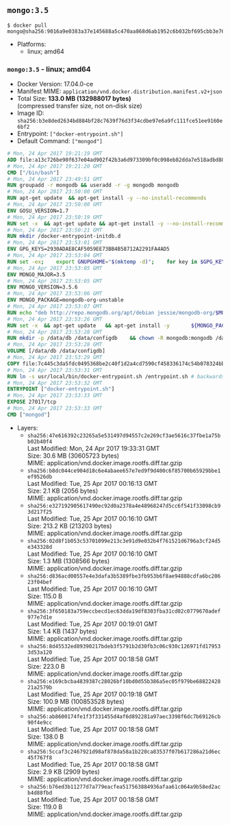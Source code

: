 ## `mongo:3.5`

```console
$ docker pull mongo@sha256:9016a9e0383a37e145688a5c470aa868d6ab1952c6b032bf695cbb3e76f43e90
```

-	Platforms:
	-	linux; amd64

### `mongo:3.5` - linux; amd64

-	Docker Version: 17.04.0-ce
-	Manifest MIME: `application/vnd.docker.distribution.manifest.v2+json`
-	Total Size: **133.0 MB (132988017 bytes)**  
	(compressed transfer size, not on-disk size)
-	Image ID: `sha256:b3e8ded2634bd884bf28c7639f76d3f34cdbe97e6a9fc111fce51ee9160e6bf2`
-	Entrypoint: `["docker-entrypoint.sh"]`
-	Default Command: `["mongod"]`

```dockerfile
# Mon, 24 Apr 2017 19:21:19 GMT
ADD file:a13c726be90f637e04ad902f42b3a6d973309bf0c098eb82dda7e518adbd8833 in / 
# Mon, 24 Apr 2017 19:21:20 GMT
CMD ["/bin/bash"]
# Mon, 24 Apr 2017 23:49:51 GMT
RUN groupadd -r mongodb && useradd -r -g mongodb mongodb
# Mon, 24 Apr 2017 23:50:00 GMT
RUN apt-get update 	&& apt-get install -y --no-install-recommends 		jq 		numactl 	&& rm -rf /var/lib/apt/lists/*
# Mon, 24 Apr 2017 23:50:00 GMT
ENV GOSU_VERSION=1.7
# Mon, 24 Apr 2017 23:50:19 GMT
RUN set -x 	&& apt-get update && apt-get install -y --no-install-recommends ca-certificates wget && rm -rf /var/lib/apt/lists/* 	&& wget -O /usr/local/bin/gosu "https://github.com/tianon/gosu/releases/download/$GOSU_VERSION/gosu-$(dpkg --print-architecture)" 	&& wget -O /usr/local/bin/gosu.asc "https://github.com/tianon/gosu/releases/download/$GOSU_VERSION/gosu-$(dpkg --print-architecture).asc" 	&& export GNUPGHOME="$(mktemp -d)" 	&& gpg --keyserver ha.pool.sks-keyservers.net --recv-keys B42F6819007F00F88E364FD4036A9C25BF357DD4 	&& gpg --batch --verify /usr/local/bin/gosu.asc /usr/local/bin/gosu 	&& rm -r "$GNUPGHOME" /usr/local/bin/gosu.asc 	&& chmod +x /usr/local/bin/gosu 	&& gosu nobody true 	&& apt-get purge -y --auto-remove ca-certificates wget
# Mon, 24 Apr 2017 23:50:21 GMT
RUN mkdir /docker-entrypoint-initdb.d
# Mon, 24 Apr 2017 23:53:01 GMT
ENV GPG_KEYS=2930ADAE8CAF5059EE73BB4B58712A2291FA4AD5
# Mon, 24 Apr 2017 23:53:04 GMT
RUN set -ex; 	export GNUPGHOME="$(mktemp -d)"; 	for key in $GPG_KEYS; do 		gpg --keyserver ha.pool.sks-keyservers.net --recv-keys "$key"; 	done; 	gpg --export $GPG_KEYS > /etc/apt/trusted.gpg.d/mongodb.gpg; 	rm -r "$GNUPGHOME"; 	apt-key list
# Mon, 24 Apr 2017 23:53:05 GMT
ENV MONGO_MAJOR=3.5
# Mon, 24 Apr 2017 23:53:05 GMT
ENV MONGO_VERSION=3.5.6
# Mon, 24 Apr 2017 23:53:06 GMT
ENV MONGO_PACKAGE=mongodb-org-unstable
# Mon, 24 Apr 2017 23:53:07 GMT
RUN echo "deb http://repo.mongodb.org/apt/debian jessie/mongodb-org/$MONGO_MAJOR main" > /etc/apt/sources.list.d/mongodb-org.list
# Mon, 24 Apr 2017 23:53:26 GMT
RUN set -x 	&& apt-get update 	&& apt-get install -y 		${MONGO_PACKAGE}=$MONGO_VERSION 		${MONGO_PACKAGE}-server=$MONGO_VERSION 		${MONGO_PACKAGE}-shell=$MONGO_VERSION 		${MONGO_PACKAGE}-mongos=$MONGO_VERSION 		${MONGO_PACKAGE}-tools=$MONGO_VERSION 	&& rm -rf /var/lib/apt/lists/* 	&& rm -rf /var/lib/mongodb 	&& mv /etc/mongod.conf /etc/mongod.conf.orig
# Mon, 24 Apr 2017 23:53:28 GMT
RUN mkdir -p /data/db /data/configdb 	&& chown -R mongodb:mongodb /data/db /data/configdb
# Mon, 24 Apr 2017 23:53:28 GMT
VOLUME [/data/db /data/configdb]
# Mon, 24 Apr 2017 23:53:29 GMT
COPY file:7c445c3da5fdc0495368be2c40f1d2a4cd7590cf458336174c54b078324bb71f in /usr/local/bin/ 
# Mon, 24 Apr 2017 23:53:31 GMT
RUN ln -s usr/local/bin/docker-entrypoint.sh /entrypoint.sh # backwards compat
# Mon, 24 Apr 2017 23:53:32 GMT
ENTRYPOINT ["docker-entrypoint.sh"]
# Mon, 24 Apr 2017 23:53:33 GMT
EXPOSE 27017/tcp
# Mon, 24 Apr 2017 23:53:33 GMT
CMD ["mongod"]
```

-	Layers:
	-	`sha256:47e616392c23265a5e531497d94557c2e269cf3ae5616c37fbe1a75bb02b40f4`  
		Last Modified: Mon, 24 Apr 2017 19:33:31 GMT  
		Size: 30.6 MB (30605723 bytes)  
		MIME: application/vnd.docker.image.rootfs.diff.tar.gzip
	-	`sha256:b8dc044ce904d18c6e4abaee657e7ed9f9d400c6f85700b65929bbe1ef9526db`  
		Last Modified: Tue, 25 Apr 2017 00:16:13 GMT  
		Size: 2.1 KB (2056 bytes)  
		MIME: application/vnd.docker.image.rootfs.diff.tar.gzip
	-	`sha256:e327192905617490ec92d0a2378a4e48968247d5cc6f541f33098cb93d217f25`  
		Last Modified: Tue, 25 Apr 2017 00:16:10 GMT  
		Size: 213.2 KB (213203 bytes)  
		MIME: application/vnd.docker.image.rootfs.diff.tar.gzip
	-	`sha256:02d8f1b053c53701099e213c3e91d9e032b4f761521d6796a3cf24d5e343328d`  
		Last Modified: Tue, 25 Apr 2017 00:16:10 GMT  
		Size: 1.3 MB (1308566 bytes)  
		MIME: application/vnd.docker.image.rootfs.diff.tar.gzip
	-	`sha256:d836acd00557e4e3dafa3b5389fbe3fb953b6f8ae94888cdfa6bc20623f04bef`  
		Last Modified: Tue, 25 Apr 2017 00:16:10 GMT  
		Size: 115.0 B  
		MIME: application/vnd.docker.image.rootfs.diff.tar.gzip
	-	`sha256:3f650183a759eccbecd1ec63dda19df8303fba31cd02c0779670adef977e7d1e`  
		Last Modified: Tue, 25 Apr 2017 00:19:01 GMT  
		Size: 1.4 KB (1437 bytes)  
		MIME: application/vnd.docker.image.rootfs.diff.tar.gzip
	-	`sha256:8d45532ed89390217bdeb3f5791b2d30fb3c06c930c126971fd179533d53a120`  
		Last Modified: Tue, 25 Apr 2017 00:18:58 GMT  
		Size: 223.0 B  
		MIME: application/vnd.docker.image.rootfs.diff.tar.gzip
	-	`sha256:e169cbcba4839387c28026bf10bd0d55b386a5ec05f979be6882242821a2579b`  
		Last Modified: Tue, 25 Apr 2017 00:19:18 GMT  
		Size: 100.9 MB (100853528 bytes)  
		MIME: application/vnd.docker.image.rootfs.diff.tar.gzip
	-	`sha256:ab8600174fe1f3f331455d4af6d892281a97aec3398f6dc7b69126cb90f4e9cc`  
		Last Modified: Tue, 25 Apr 2017 00:18:58 GMT  
		Size: 138.0 B  
		MIME: application/vnd.docker.image.rootfs.diff.tar.gzip
	-	`sha256:5ccaf3c2467921d98af878da58a1b220ca83537f07b617286a21d6ec45f767f8`  
		Last Modified: Tue, 25 Apr 2017 00:18:58 GMT  
		Size: 2.9 KB (2909 bytes)  
		MIME: application/vnd.docker.image.rootfs.diff.tar.gzip
	-	`sha256:b76ed3b11277d7a779eacfea517563884936afaa61c064a9b58ed2acb4d88fbd`  
		Last Modified: Tue, 25 Apr 2017 00:18:58 GMT  
		Size: 119.0 B  
		MIME: application/vnd.docker.image.rootfs.diff.tar.gzip
